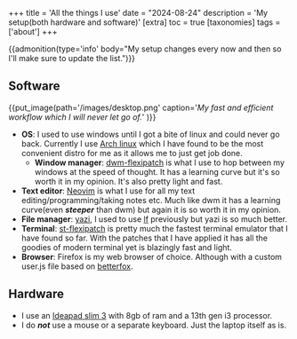 +++
title = 'All the things I use'
date = "2024-08-24"
description = 'My setup(both hardware and software)'
[extra]
toc = true
[taxonomies]
tags = ['about']
+++

{{admonition(type='info' body="My setup changes every now and then so I'll make sure to update the list.")}}

## Software

{{put_image(path='/images/desktop.png' caption='<em>My fast and efficient workflow which I will never let go of.</em>' )}}

- **OS**: I used to use windows until I got a bite of linux and could never go back.
 Currently I use [Arch linux](https://archlinux.org/) which I have found to be the most convenient distro for me as it allows me to just get job done.
  - **Window manager**: [dwm-flexipatch](https://github.com/bakkeby/dwm-flexipatch) is what I use to hop between my windows at the speed of thought. It has a learning curve but it's so worth it in my opinion. It's also pretty light and fast.
- **Text editor**: [Neovim](https://github.com/mohammad-amin-khajeh/lazyvim) is what I use for all my text editing/programming/taking notes etc. Much like dwm it has a learning curve(even ***steeper*** than dwm) but again it is so worth it in my opinion.
- **File manager**: [yazi](https://yazi-rs.github.io/), I used to use [lf](https://github.com/gokcehan/lf) previously but yazi is so much better.
- **Terminal**: [st-flexipatch](https://github.com/mohammad-amin-khajeh/st) is pretty much the fastest terminal emulator that I have found so far. With the patches that I have applied it has all the goodies of modern terminal yet is blazingly fast and light.
- **Browser**: Firefox is my web browser of choice. Although with a custom user.js file based on [betterfox](https://github.com/yokoffing/Betterfox).

## Hardware

- I use an [Ideapad slim 3](https://psref.lenovo.com/Product/IdeaPad/IdeaPad_Slim_3_15IRU8) with 8gb of ram and a 13th gen i3 processor.
- I do ***not***  use a mouse or a separate keyboard. Just the laptop itself as is.
